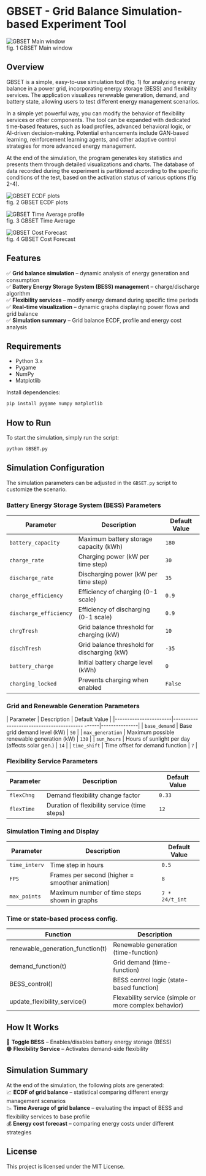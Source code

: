 # **GBSET - Grid Balance Simulation-based Experiment Tool**  

![GBSET Main window](https://github.com/user-attachments/assets/ac02e1a5-6820-40da-b0ba-da623f2193cf)  
fig. 1 GBSET Main window

## **Overview**  
GBSET is a simple, easy-to-use simulation tool (fig. 1) for analyzing energy balance in a power grid, incorporating energy storage (BESS) and flexibility services. The application visualizes renewable generation, demand, and battery state, allowing users to test different energy management scenarios.

In a simple yet powerful way, you can modify the behavior of flexibility services or other components. The tool can be expanded with dedicated time-based features, such as load profiles, advanced behavioral logic, or AI-driven decision-making. Potential enhancements include GAN-based learning, reinforcement learning agents, and other adaptive control strategies for more advanced energy management.

At the end of the simulation, the program generates key statistics and presents them through detailed visualizations and charts. The database of data recorded during the experiment is partitioned according to the specific conditions of the test, based on the activation status of various options (fig 2-4).

![GBSET ECDF plots](https://github.com/user-attachments/assets/b9181fc8-75df-4a1d-83ab-4b1a021a9737)  
fig. 2 GBSET ECDF plots


![GBSET Time Average profile](https://github.com/user-attachments/assets/23ab68a7-b8aa-4f40-86ef-4802763955be)  
fig. 3 GBSET Time Average


![GBSET Cost Forecast](https://github.com/user-attachments/assets/ebf07e4c-32ee-43c8-ac5a-9cc62aa3a65f)  
fig. 4 GBSET Cost Forecast


## **Features**  
✅ **Grid balance simulation** – dynamic analysis of energy generation and consumption  
✅ **Battery Energy Storage System (BESS) management** – charge/discharge algorithm  
✅ **Flexibility services** – modify energy demand during specific time periods  
✅ **Real-time visualization** – dynamic graphs displaying power flows and grid balance  
✅ **Simulation summary** – Grid balance ECDF, profile and energy cost analysis  

## **Requirements**  
- Python 3.x  
- Pygame  
- NumPy  
- Matplotlib  

Install dependencies:  
```sh
pip install pygame numpy matplotlib
```

## **How to Run**  
To start the simulation, simply run the script:  
```sh
python GBSET.py
```

## **Simulation Configuration**  
The simulation parameters can be adjusted in the `GBSET.py` script to customize the scenario.

### **Battery Energy Storage System (BESS) Parameters**  
| Parameter           | Description                                       | Default Value |
|---------------------|---------------------------------------------------|---------------|
| `battery_capacity`  | Maximum battery storage capacity (kWh)            | `180`         |
| `charge_rate`       | Charging power (kW per time step)                 | `30`          |
| `discharge_rate`    | Discharging power (kW per time step)              | `35`          |
| `charge_efficiency` | Efficiency of charging (0-1 scale)                | `0.9`         |
| `discharge_efficiency` | Efficiency of discharging (0-1 scale)          | `0.9`         |
| `chrgTresh`         | Grid balance threshold for charging (kW)          | `10`          |
| `dischTresh`        | Grid balance threshold for discharging (kW)       | `-35`         |
| `battery_charge`    | Initial battery charge level (kWh)                | `0`           |
| `charging_locked`   | Prevents charging when enabled                    | `False`       |

### **Grid and Renewable Generation Parameters**  
| Parameter             | Description                                     | Default Value |
|-----------------------|-----------------------------------------  ------|---------------|
| `base_demand`         | Base grid demand level (kW)                     | `50`          |
| `max_generation`      | Maximum possible renewable generation (kW)      | `130`         |
| `sun_hours`           | Hours of sunlight per day (affects solar gen.)  | `14`          |
| `time_shift`          | Time offset for demand function                 | `7`           |

### **Flexibility Service Parameters**  
| Parameter               | Description                                   | Default Value |
|-------------------------|-----------------------------------------------|---------------|
| `flexChng`              | Demand flexibility change factor              | `0.33`        |
| `flexTime`              | Duration of flexibility service (time steps)  | `12`          |

### **Simulation Timing and Display**  
| Parameter      | Description                                         | Default Value |
|----------------|-----------------------------------------------------|---------------|
| `time_interv`  | Time step in hours                                  | `0.5`         |
| `FPS`          | Frames per second (higher = smoother animation)     | `8`           |
| `max_points`   | Maximum number of time steps shown in graphs        | `7 * 24/t_int`|

### **Time or state-based process config.**  
| Function                         | Description                                           |
|----------------------------------|-------------------------------------------------------|
| renewable_generation_function(t) | Renewable generation (time-function)                  |
| demand_function(t)               | Grid demand (time-function)                           |
| BESS_control()                   | BESS control logic (state-based function)             |
| update_flexibility_service()     | Flexability service (simple or more complex behavior) |

## **How It Works**  
🔴 **Toggle BESS** – Enables/disables battery energy storage (BESS)  
🟠 **Flexibility Service** – Activates demand-side flexibility  

## **Simulation Summary**  
At the end of the simulation, the following plots are generated:  
📈 **ECDF of grid balance** – statistical comparing different energy management scenarios  
📉 **Time Average of grid balance** – evaluating the impact of BESS and flexibility services to base profile  
💰 **Energy cost forecast** – comparing energy costs under different strategies  

## **License**  
This project is licensed under the MIT License.  
